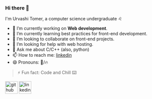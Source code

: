 ### Hi there 👋

I'm Urvashi Tomer, a computer science undergraduate ♌

- 🔭 I’m currently working on **Web development**.
- 🌱 I’m currently learning best practices for front-end development.
- 👯 I’m looking to collaborate on front-end projects.
- 🤔 I’m looking for help with web hosting.
- 💬 Ask me about C/C++ (also, python)
- 📫 How to reach me: [linkedin](https://www.linkedin.com/in/urvashi-tomer-8412931a1/)
- 😄 Pronouns: 🦁/🔥
> ⚡ Fun fact: Code and Chill ⌨️

[<img src='https://cdn.jsdelivr.net/npm/simple-icons@3.0.1/icons/github.svg' alt='github' height='40'>](https://github.com/urvashi-tomer)  [<img src='https://cdn.jsdelivr.net/npm/simple-icons@3.0.1/icons/linkedin.svg' alt='linkedin' height='40'>](https://www.linkedin.com/in/urvashi-tomer-8412931a1/)  



<!--
![GitHub stats](https://github-readme-stats.vercel.app/api?username=urvashi-tomer&show_icons=true)  
![GitHub streak stats](https://github-readme-streak-stats.herokuapp.com/?user=urvashi-tomer)  
-->

<!--
**urvashi-tomer/urvashi-tomer** is a ✨ _special_ ✨ repository because its `README.md` (this file) appears on your GitHub profile.

Here are some ideas to get you started:

- 🔭 I’m currently working on ...
- 🌱 I’m currently learning ...
- 👯 I’m looking to collaborate on ...
- 🤔 I’m looking for help with ...
- 💬 Ask me about ...
- 📫 How to reach me: ...
- 😄 Pronouns: ...
- ⚡ Fun fact: ...
-->


